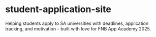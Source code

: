 # student-application-site
 Helping students apply to SA universities with deadlines, application tracking, and motivation – built with love for FNB App Academy 2025.
